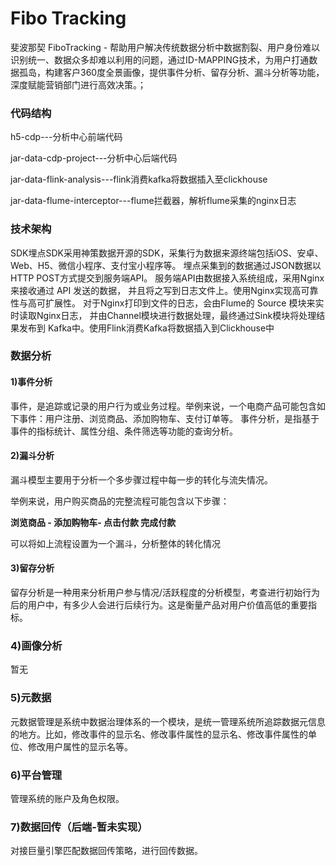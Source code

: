 # Fibo Tracking
斐波那契
FiboTracking - 帮助用户解决传统数据分析中数据割裂、用户身份难以识别统一、数据众多却难以利用的问题，通过ID-MAPPING技术，为用户打通数据孤岛，构建客户360度全景画像，提供事件分析、留存分析、漏斗分析等功能，深度赋能营销部门进行高效决策。；


### 代码结构
h5-cdp---分析中心前端代码

jar-data-cdp-project---分析中心后端代码

jar-data-flink-analysis---flink消费kafka将数据插入至clickhouse

jar-data-flume-interceptor---flume拦截器，解析flume采集的nginx日志

### 技术架构

SDK埋点SDK采用神策数据开源的SDK，采集行为数据来源终端包括iOS、安卓、Web、H5、微信小程序、支付宝小程序等。
埋点采集到的数据通过JSON数据以HTTP POST方式提交到服务端API。
服务端API由数据接入系统组成，采用Nginx来接收通过 API 发送的数据，
并且将之写到日志文件上。使用Nginx实现高可靠性与高可扩展性。 
对于Nginx打印到文件的日志，会由Flume的 Source 模块来实时读取Nginx日志，
并由Channel模块进行数据处理，最终通过Sink模块将处理结果发布到 Kafka中。使用Flink消费Kafka将数据插入到Clickhouse中


### 数据分析


#### 1)事件分析

事件，是追踪或记录的用户行为或业务过程。举例来说，一个电商产品可能包含如下事件：用户注册、浏览商品、添加购物车、支付订单等。
事件分析，是指基于事件的指标统计、属性分组、条件筛选等功能的查询分析。


#### 2)漏斗分析

漏斗模型主要用于分析一个多步骤过程中每一步的转化与流失情况。

举例来说，用户购买商品的完整流程可能包含以下步骤：

<b>浏览商品 - 添加购物车- 点击付款 完成付款</b>

可以将如上流程设置为一个漏斗，分析整体的转化情况


#### 3)留存分析

留存分析是一种用来分析用户参与情况/活跃程度的分析模型，考查进行初始行为后的用户中，有多少人会进行后续行为。这是衡量产品对用户价值高低的重要指标。


### 4)画像分析

暂无

### 5)元数据

元数据管理是系统中数据治理体系的一个模块，是统一管理系统所追踪数据元信息的地方。比如，修改事件的显示名、修改事件属性的显示名、修改事件属性的单位、修改用户属性的显示名等。

### 6)平台管理

管理系统的账户及角色权限。

### 7)数据回传（后端-暂未实现）

对接巨量引擎匹配数据回传策略，进行回传数据。
